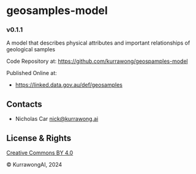 # geosamples-model

### v0.1.1

A model that describes physical attributes and important relationships of geological samples

Code Repository at: <https://github.com/kurrawong/geospamples-model>

Published Online at: 

* <https://linked.data.gov.au/def/geosamples>


## Contacts

 * Nicholas Car <nick@kurrawong.ai>


## License & Rights

[Creative Commons BY 4.0](https://creativecommons.org/licenses/by/4.0/)

&copy; KurrawongAI, 2024